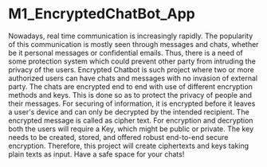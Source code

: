 # M1_EncryptedChatBot_App
Nowadays, real time communication is increasingly rapidly. The popularity of this communication is mostly seen through messages and chats, whether be it personal messages or confidential emails. 
Thus, there is a need of some protection system which could prevent other party from intruding the privacy of the users. 
Encrypted Chatbot is such project where two or more authorized users can have chats and messages with no invasion of external party. 
The chats are encrypted end to end with use of different encryption methods and keys. 
This is done so as to protect the privacy of people and their messages. For securing of information, it is encrypted before it leaves a user's device and can only be decrypted by the intended recipient.
The encrypted message is called as cipher text. 
For encryption and decryption both the users will require a Key, which might be public or private.
The key needs to be created, stored, and offered robust end-to-end secure encryption. Therefore, this project will create ciphertexts and keys taking plain texts as input. 
Have a safe space for your chats!
